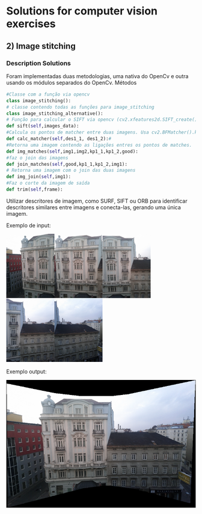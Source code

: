 # Solutions for computer vision exercises
## 2) Image stitching
### Description Solutions
Foram implementadas duas metodologias, uma nativa do OpenCv e outra usando os módulos separados do OpenCv.
Métodos
```python
#Classe com a função via opencv
class image_stitching():
# classe contendo todas as funções para image_stitching
class image_stitching_alternative(): 
# Função para calcular o SIFT via opencv (cv2.xfeatures2d.SIFT_create())
def sift(self,images_data): 
#Calcula os pontos de matcher entre duas imagens. Usa cv2.BFMatcher().knnMatch()
def calc_matcher(self,des1_1, des1_2):#
#Retorna uma imagem contendo as ligações entres os pontos de matches.
def img_matches(self,img1,img2,kp1_1,kp1_2,good):
#faz o join das imagens
def join_matches(self,good,kp1_1,kp1_2,img1):
# Retorna uma imagem com o join das duas imagens 
def img_join(self,img1):
#Faz o corte da imagem de saída
def trim(self,frame):
```


  

Utilizar descritores de imagem, como SURF, SIFT ou ORB para identificar descritores similares entre imagens e conecta-las, gerando uma única imagem.

  

Exemplo de input:

  

<a href="https://raw.githubusercontent.com/alanoMartins/computer_vision_exercises/master/image_stitching/assets/image1.jpg"><img src="https://raw.githubusercontent.com/alanoMartins/computer_vision_exercises/master/image_stitching/assets/image1.jpg" align="left" width="128"></a>

  

<a href="https://raw.githubusercontent.com/alanoMartins/computer_vision_exercises/master/image_stitching/assets/image2.jpg"><img src="https://raw.githubusercontent.com/alanoMartins/computer_vision_exercises/master/image_stitching/assets/image2.jpg" align="left" width="128"></a>

  

<a href="https://raw.githubusercontent.com/alanoMartins/computer_vision_exercises/master/image_stitching/assets/image3.jpg"><img src="https://raw.githubusercontent.com/alanoMartins/computer_vision_exercises/master/image_stitching/assets/image3.jpg" align="left" width="128"></a>

  

<a href="https://raw.githubusercontent.com/alanoMartins/computer_vision_exercises/master/image_stitching/assets/image4.jpg"><img src="https://raw.githubusercontent.com/alanoMartins/computer_vision_exercises/master/image_stitching/assets/image4.jpg" align="left" width="128"></a>

  

<a href="https://raw.githubusercontent.com/alanoMartins/computer_vision_exercises/master/image_stitching/assets/image5.jpg"><img src="https://raw.githubusercontent.com/alanoMartins/computer_vision_exercises/master/image_stitching/assets/image5.jpg" width="128"></a>

  

Exemplo output:

  

<a href="https://raw.githubusercontent.com/alanoMartins/computer_vision_exercises/master/image_stitching/output/output.png"><img src="https://raw.githubusercontent.com/alanoMartins/computer_vision_exercises/master/image_stitching/output/output.png" width="512"></a>



